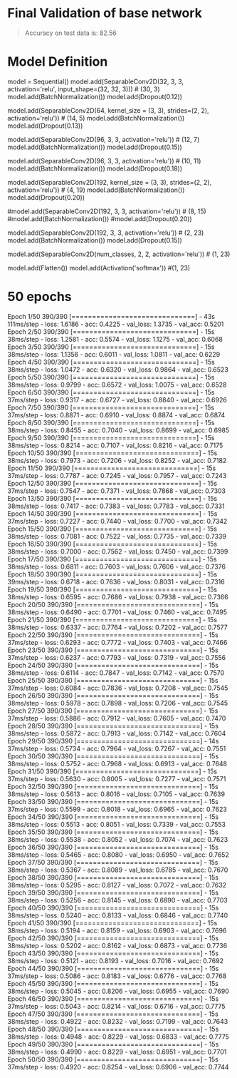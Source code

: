 # Final Validation of base network
> Accuracy on test data is: 82.56

# Model Definition

model = Sequential()
model.add(SeparableConv2D(32, 3, 3, activation='relu', input_shape=(32, 32, 3))) # (30, 3)
model.add(BatchNormalization())
model.add(Dropout(0.12))

model.add(SeparableConv2D(64, kernel_size = (3, 3), strides=(2, 2), activation='relu')) # (14, 5)
model.add(BatchNormalization())
model.add(Dropout(0.13))


model.add(SeparableConv2D(96, 3, 3, activation='relu')) # (12, 7)
model.add(BatchNormalization())
model.add(Dropout(0.15))

model.add(SeparableConv2D(96, 3, 3, activation='relu')) # (10, 11)
model.add(BatchNormalization())
model.add(Dropout(0.18))

model.add(SeparableConv2D(192, kernel_size = (3, 3), strides=(2, 2), activation='relu')) # (4, 19)
model.add(BatchNormalization())
model.add(Dropout(0.20))

#model.add(SeparableConv2D(192, 3, 3, activation='relu')) # (8, 15)
#model.add(BatchNormalization())
#model.add(Dropout(0.20))


model.add(SeparableConv2D(192, 3, 3, activation='relu')) # (2, 23)
model.add(BatchNormalization())
model.add(Dropout(0.15))


model.add(SeparableConv2D(num_classes, 2, 2, activation='relu')) # (1, 23)

model.add(Flatten())
model.add(Activation('softmax')) #(1, 23)

# 50 epochs

Epoch 1/50
390/390 [==============================] - 43s 111ms/step - loss: 1.6186 - acc: 0.4225 - val_loss: 1.3735 - val_acc: 0.5201
Epoch 2/50
390/390 [==============================] - 15s 38ms/step - loss: 1.2581 - acc: 0.5574 - val_loss: 1.1275 - val_acc: 0.6068
Epoch 3/50
390/390 [==============================] - 15s 38ms/step - loss: 1.1356 - acc: 0.6011 - val_loss: 1.0811 - val_acc: 0.6229
Epoch 4/50
390/390 [==============================] - 15s 38ms/step - loss: 1.0472 - acc: 0.6320 - val_loss: 0.9864 - val_acc: 0.6523
Epoch 5/50
390/390 [==============================] - 15s 38ms/step - loss: 0.9799 - acc: 0.6572 - val_loss: 1.0075 - val_acc: 0.6528
Epoch 6/50
390/390 [==============================] - 15s 37ms/step - loss: 0.9317 - acc: 0.6727 - val_loss: 0.8840 - val_acc: 0.6926
Epoch 7/50
390/390 [==============================] - 15s 37ms/step - loss: 0.8871 - acc: 0.6910 - val_loss: 0.8874 - val_acc: 0.6874
Epoch 8/50
390/390 [==============================] - 15s 38ms/step - loss: 0.8455 - acc: 0.7040 - val_loss: 0.8699 - val_acc: 0.6985
Epoch 9/50
390/390 [==============================] - 15s 38ms/step - loss: 0.8214 - acc: 0.7107 - val_loss: 0.8216 - val_acc: 0.7175
Epoch 10/50
390/390 [==============================] - 15s 38ms/step - loss: 0.7973 - acc: 0.7206 - val_loss: 0.8252 - val_acc: 0.7182
Epoch 11/50
390/390 [==============================] - 15s 37ms/step - loss: 0.7787 - acc: 0.7245 - val_loss: 0.7957 - val_acc: 0.7243
Epoch 12/50
390/390 [==============================] - 15s 37ms/step - loss: 0.7547 - acc: 0.7371 - val_loss: 0.7868 - val_acc: 0.7303
Epoch 13/50
390/390 [==============================] - 15s 38ms/step - loss: 0.7417 - acc: 0.7383 - val_loss: 0.7783 - val_acc: 0.7331
Epoch 14/50
390/390 [==============================] - 15s 37ms/step - loss: 0.7227 - acc: 0.7440 - val_loss: 0.7700 - val_acc: 0.7342
Epoch 15/50
390/390 [==============================] - 15s 38ms/step - loss: 0.7081 - acc: 0.7522 - val_loss: 0.7735 - val_acc: 0.7339
Epoch 16/50
390/390 [==============================] - 15s 38ms/step - loss: 0.7000 - acc: 0.7562 - val_loss: 0.7450 - val_acc: 0.7399
Epoch 17/50
390/390 [==============================] - 15s 38ms/step - loss: 0.6811 - acc: 0.7603 - val_loss: 0.7606 - val_acc: 0.7376
Epoch 18/50
390/390 [==============================] - 15s 39ms/step - loss: 0.6718 - acc: 0.7636 - val_loss: 0.8031 - val_acc: 0.7316
Epoch 19/50
390/390 [==============================] - 15s 38ms/step - loss: 0.6595 - acc: 0.7686 - val_loss: 0.7938 - val_acc: 0.7366
Epoch 20/50
390/390 [==============================] - 15s 38ms/step - loss: 0.6490 - acc: 0.7701 - val_loss: 0.7460 - val_acc: 0.7495
Epoch 21/50
390/390 [==============================] - 15s 38ms/step - loss: 0.6337 - acc: 0.7764 - val_loss: 0.7202 - val_acc: 0.7577
Epoch 22/50
390/390 [==============================] - 15s 37ms/step - loss: 0.6293 - acc: 0.7772 - val_loss: 0.7403 - val_acc: 0.7466
Epoch 23/50
390/390 [==============================] - 15s 37ms/step - loss: 0.6237 - acc: 0.7793 - val_loss: 0.7319 - val_acc: 0.7556
Epoch 24/50
390/390 [==============================] - 15s 38ms/step - loss: 0.6114 - acc: 0.7847 - val_loss: 0.7142 - val_acc: 0.7570
Epoch 25/50
390/390 [==============================] - 15s 37ms/step - loss: 0.6084 - acc: 0.7836 - val_loss: 0.7208 - val_acc: 0.7545
Epoch 26/50
390/390 [==============================] - 15s 38ms/step - loss: 0.5978 - acc: 0.7898 - val_loss: 0.7206 - val_acc: 0.7545
Epoch 27/50
390/390 [==============================] - 15s 37ms/step - loss: 0.5886 - acc: 0.7912 - val_loss: 0.7605 - val_acc: 0.7470
Epoch 28/50
390/390 [==============================] - 15s 38ms/step - loss: 0.5872 - acc: 0.7913 - val_loss: 0.7142 - val_acc: 0.7604
Epoch 29/50
390/390 [==============================] - 14s 37ms/step - loss: 0.5734 - acc: 0.7964 - val_loss: 0.7267 - val_acc: 0.7551
Epoch 30/50
390/390 [==============================] - 15s 38ms/step - loss: 0.5752 - acc: 0.7968 - val_loss: 0.6913 - val_acc: 0.7648
Epoch 31/50
390/390 [==============================] - 15s 37ms/step - loss: 0.5630 - acc: 0.8005 - val_loss: 0.7277 - val_acc: 0.7571
Epoch 32/50
390/390 [==============================] - 15s 38ms/step - loss: 0.5613 - acc: 0.8016 - val_loss: 0.7105 - val_acc: 0.7639
Epoch 33/50
390/390 [==============================] - 15s 37ms/step - loss: 0.5599 - acc: 0.8018 - val_loss: 0.6965 - val_acc: 0.7623
Epoch 34/50
390/390 [==============================] - 15s 38ms/step - loss: 0.5513 - acc: 0.8051 - val_loss: 0.7339 - val_acc: 0.7553
Epoch 35/50
390/390 [==============================] - 15s 38ms/step - loss: 0.5538 - acc: 0.8052 - val_loss: 0.7074 - val_acc: 0.7623
Epoch 36/50
390/390 [==============================] - 15s 38ms/step - loss: 0.5465 - acc: 0.8080 - val_loss: 0.6950 - val_acc: 0.7652
Epoch 37/50
390/390 [==============================] - 15s 38ms/step - loss: 0.5367 - acc: 0.8089 - val_loss: 0.6785 - val_acc: 0.7670
Epoch 38/50
390/390 [==============================] - 15s 38ms/step - loss: 0.5295 - acc: 0.8127 - val_loss: 0.7072 - val_acc: 0.7632
Epoch 39/50
390/390 [==============================] - 15s 38ms/step - loss: 0.5256 - acc: 0.8145 - val_loss: 0.6890 - val_acc: 0.7703
Epoch 40/50
390/390 [==============================] - 15s 38ms/step - loss: 0.5240 - acc: 0.8133 - val_loss: 0.6846 - val_acc: 0.7740
Epoch 41/50
390/390 [==============================] - 15s 38ms/step - loss: 0.5194 - acc: 0.8159 - val_loss: 0.6903 - val_acc: 0.7696
Epoch 42/50
390/390 [==============================] - 15s 38ms/step - loss: 0.5202 - acc: 0.8162 - val_loss: 0.6873 - val_acc: 0.7736
Epoch 43/50
390/390 [==============================] - 15s 38ms/step - loss: 0.5121 - acc: 0.8193 - val_loss: 0.7016 - val_acc: 0.7692
Epoch 44/50
390/390 [==============================] - 15s 37ms/step - loss: 0.5086 - acc: 0.8183 - val_loss: 0.6776 - val_acc: 0.7768
Epoch 45/50
390/390 [==============================] - 15s 38ms/step - loss: 0.5045 - acc: 0.8206 - val_loss: 0.6955 - val_acc: 0.7690
Epoch 46/50
390/390 [==============================] - 15s 37ms/step - loss: 0.5043 - acc: 0.8214 - val_loss: 0.6716 - val_acc: 0.7775
Epoch 47/50
390/390 [==============================] - 15s 38ms/step - loss: 0.4922 - acc: 0.8232 - val_loss: 0.7199 - val_acc: 0.7643
Epoch 48/50
390/390 [==============================] - 15s 38ms/step - loss: 0.4948 - acc: 0.8229 - val_loss: 0.6833 - val_acc: 0.7775
Epoch 49/50
390/390 [==============================] - 15s 38ms/step - loss: 0.4990 - acc: 0.8229 - val_loss: 0.6951 - val_acc: 0.7701
Epoch 50/50
390/390 [==============================] - 15s 37ms/step - loss: 0.4920 - acc: 0.8254 - val_loss: 0.6906 - val_acc: 0.7744
